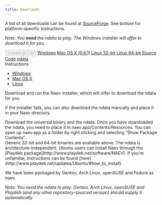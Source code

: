 ```yaml
---
title: Downloads
---
```


A list of all downloads can be found at [SourceForge](https://sourceforge.net/projects/naev/files/). See bottom for platform-specific instructions.

*Note: You **need** the ndata to play. The Windows installer will offer to download it for you.*

<div class="my-4 list-group" id="download-list">
 <button type="button" class="list-group-item list-group-item-action active" disabled>Current (0.7.0)</button>
 <a class='list-group-item list-group-item-action' href='https://sourceforge.net/projects/naev/files/naev-0.7.0/naev-0.7.0-win32.exe/download'>Windows</a>
 <a class='list-group-item list-group-item-action' href='https://sourceforge.net/projects/naev/files/naev-0.6.1/naev-0.6.1-macosx.zip/download'>Mac OS X (0.6.1)</a>
 <a class='list-group-item list-group-item-action' href='https://sourceforge.net/projects/naev/files/naev-0.7.0/naev-0.7.0-linux-x86-32/download'>Linux 32-bit</a>
 <a class='list-group-item list-group-item-action' href='https://sourceforge.net/projects/naev/files/naev-0.7.0/naev-0.7.0-linux-x86-64/download'>Linux 64-bit</a>
 <a class='list-group-item list-group-item-action' href='https://sourceforge.net/projects/naev/files/naev-0.7.0/naev-0.7.0.tar.bz2/download'>Source Code</a>
 <a class='list-group-item list-group-item-action' href='https://sourceforge.net/projects/naev/files/naev-0.7.0/naev-0.7.0-ndata.zip/download'>ndata</a>
</div>

<div class="my-4 card">
 <div class="card-header">
 Instructions
 </div>
 <div class="card-body">
  <ul class="nav nav-tabs" role="tablist">
   <li class="nav-item">
    <a class="nav-link active" id="windows-tab" data-toggle="tab" href="#windows-desc" role="tab" aria-controls="home" aria-selected="true">Windows</a>
   </li>
   <li class="nav-item">
    <a class="nav-link" id="macosx-tab" data-toggle="tab" href="#macosx-desc" role="tab" aria-controls="profile" aria-selected="false">Mac OS X</a>
   </li>
   <li class="nav-item">
    <a class="nav-link" id="linux-tab" data-toggle="tab" href="#linux-desc" role="tab" aria-controls="contact" aria-selected="false">Linux</a>
   </li>
  </ul>
  <div class="m-2 tab-content">
   <div class="tab-pane fade show active" id="windows-desc" role="tabpanel" aria-labelledby="windows-tab" markdown=1>
Download and run the Naev installer, which will offer to download the ndata for you.

If the installer fails, you can also download the ndata manually and place it in your Naev directory.
   </div>
   <div class="tab-pane fade" id="macosx-desc" role="tabpanel" aria-labelledby="macosx-tab" markdown=1>
Download the universal binary and the ndata. Once you have downloaded the ndata, you need to place it in naev.app/Contents/Resources.
You can open up naev.app as a folder by right clicking and selecting “Show Package Contents”.
   </div>
   <div class="tab-pane fade" id="linux-desc" role="tabpanel" aria-labelledby="linux-tab" markdown=1>
Generic 32-bit and 64-bit binaries are available above. The ndata is architecture-independent. Ubuntu users can install Naev through the [Playdeb package](http://www.playdeb.net/software/NAEV). If you’re unfamiliar, instructions can be found [here](http://www.playdeb.net/updates/Ubuntu/#how_to_install).

We have been packaged by Gentoo, Arch Linux, openSUSE and Fedora as naev.

<!--If you’re using our official binaries, make sure to install the dependencies. -->

*Note: You need the ndata to play. Gentoo, Arch Linux, openSUSE and Playdeb (and any other repository-sourced version) should supply it automatically.*
   </div>
  </div>
 </div>
</div>
